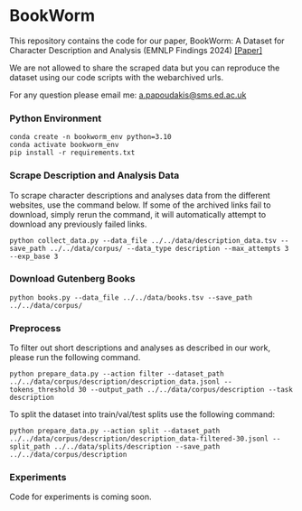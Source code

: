 # BookWorm

This repository contains the code for our paper, BookWorm: A Dataset for Character Description and Analysis 
(EMNLP Findings 2024) [[Paper]](https://arxiv.org/abs/2410.10372)

We are not allowed to share the scraped data but you can reproduce the dataset using our code scripts with the webarchived urls. 

For any question please email me: [a.papoudakis@sms.ed.ac.uk](a.papoudakis@sms.ed.ac.uk)

### Python Environment
```
conda create -n bookworm_env python=3.10
conda activate bookworm_env
pip install -r requirements.txt
```

### Scrape Description and Analysis Data
To scrape character descriptions and analyses data from the different websites, use the command below. If some of the archived links fail to download, simply rerun the command, it will automatically attempt to download any previously failed links.

```
python collect_data.py --data_file ../../data/description_data.tsv --save_path ../../data/corpus/ --data_type description --max_attempts 3 --exp_base 3 
```

### Download Gutenberg Books

```
python books.py --data_file ../../data/books.tsv --save_path ../../data/corpus/
```

### Preprocess
To filter out short descriptions and analyses as described in our work, please run the following command.

```
python prepare_data.py --action filter --dataset_path ../../data/corpus/description/description_data.jsonl --tokens_threshold 30 --output_path ../../data/corpus/description --task description
```

To split the dataset into train/val/test splits use the following command:

```
python prepare_data.py --action split --dataset_path ../../data/corpus/description/description_data-filtered-30.jsonl --split_path ../../data/splits/description --save_path ../../data/corpus/description
```

### Experiments

Code for experiments is coming soon.

